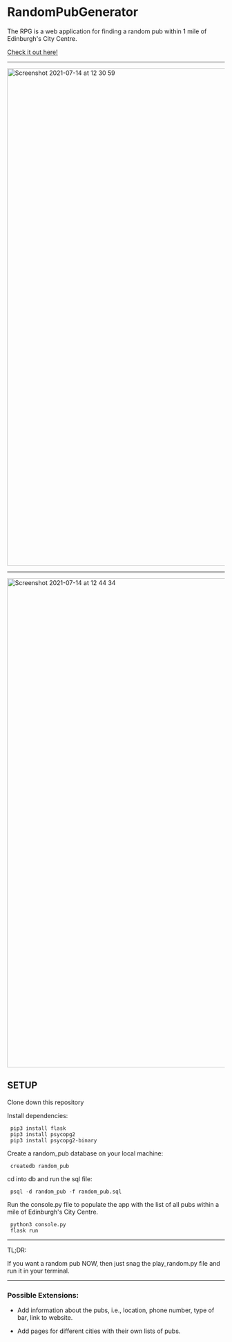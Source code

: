 # RandomPubGenerator
The RPG is a web application for finding a random pub within 1 mile of Edinburgh's City Centre.

[Check it out here!](https://random-pub-generator.herokuapp.com)
__________________________

<img width="1148" alt="Screenshot 2021-07-14 at 12 30 59" src="https://user-images.githubusercontent.com/78811642/125616489-346cfbbe-c4bc-4264-af6b-4830ae855008.png">

___________________________
<img width="1129" alt="Screenshot 2021-07-14 at 12 44 34" src="https://user-images.githubusercontent.com/78811642/125616681-22e49fff-276e-400e-b51b-2f22d163f533.png">


SETUP
------

Clone down this repository

Install dependencies:

     pip3 install flask
     pip3 install psycopg2
     pip3 install psycopg2-binary
    
Create a random_pub database on your local machine:

     createdb random_pub
    
cd into db and run the sql file:

     psql -d random_pub -f random_pub.sql
    
Run the console.py file to populate the app with the list of all pubs within a mile of Edinburgh's City Centre.

     python3 console.py
     flask run
--------
TL;DR:

If you want a random pub NOW, then just snag the play_random.py file and run it in your terminal.
___________________________________________________

### Possible Extensions:

- Add information about the pubs, i.e., location, phone number, type of bar, link to website.

- Add pages for different cities with their own lists of pubs.
